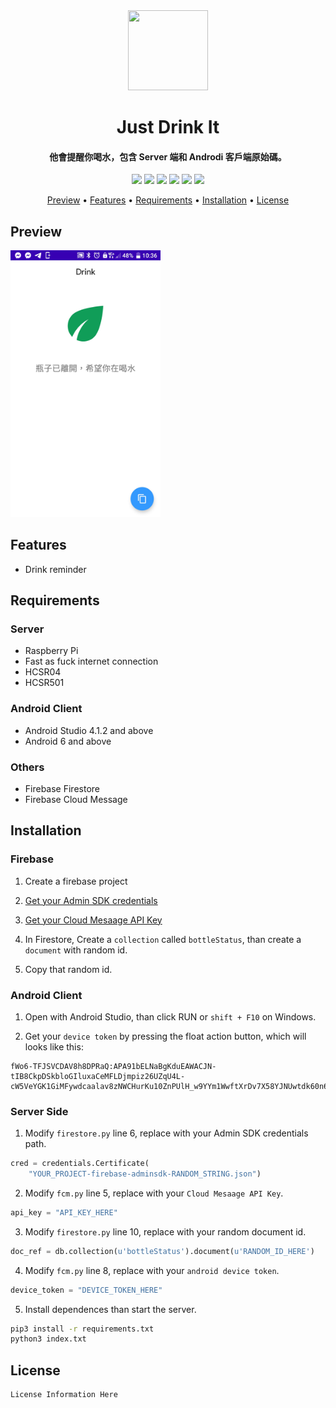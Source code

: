 <div align="center">
  
<img src="https://fakeimg.pl/128x128/282828/eae0d0/?text=Icon" width="128" height="128">

<h1>Just Drink It</h1>
<h4>
他會提醒你喝水，包含 Server 端和 Androdi 客戶端原始碼。
</h4>

![](https://img.shields.io/badge/Raspberry%20Pi-Any-C51A4A?style=flat-square)
![](https://img.shields.io/badge/Python-3.7+-4B8BBE?style=flat-square)
![](https://img.shields.io/badge/Android%20Studio-4.1.2+-32DE84?style=flat-square)
![](https://img.shields.io/badge/Android-6.0+-32DE84?style=flat-square)
![](https://img.shields.io/badge/Firebase-Firestore-FFA611?style=flat-square)
![](https://img.shields.io/badge/Firebase-Cloud%20Message-FFA611?style=flat-square)

<p align="center">
  <a href="#Preview">Preview</a> •
  <a href="#features">Features</a> •
  <a href="#requirements">Requirements</a> •
  <a href="#installation">Installation</a> •
  <a href="#license">License</a>
</p>
</div>

## Preview
<img src="https://raw.githubusercontent.com/MrNegativeTW/JustDrinkIt/main/android_client_screenshot.jpg" width="240">

## Features

- Drink reminder

## Requirements

### Server

- Raspberry Pi
- Fast as fuck internet connection
- HCSR04
- HCSR501

### Android Client

- Android Studio 4.1.2 and above
- Android 6 and above

### Others

- Firebase Firestore
- Firebase Cloud Message

## Installation 

### Firebase

1. Create a firebase project

2. [Get your Admin SDK credentials](https://console.firebase.google.com/u/1/project/_/settings/serviceaccounts/adminsdk)

2. [Get your Cloud Mesaage API Key](https://console.firebase.google.com/project/_/settings/cloudmessaging)

2. In Firestore, Create a `collection` called `bottleStatus`, than create a `document` with random id.

3. Copy that random id.


### Android Client

1. Open with Android Studio, than click RUN or `shift + F10` on Windows.

2. Get your `device token` by pressing the float action button, which will looks like this:

```
fWo6-TFJSVCDAV8h8DPRaQ:APA91bELNaBgKduEAWACJN-tIB8CkpDSkbloGIluxaCeMFLDjmpiz26UZqU4L-cW5VeYGK1GiMFywdcaalav8zNWCHurKu10ZnPUlH_w9YYm1WwftXrDv7X58YJNUwtdk60n6ebQWX1r
```


### Server Side

1. Modify `firestore.py` line 6, replace with your Admin SDK credentials path.

```python
cred = credentials.Certificate(
    "YOUR_PROJECT-firebase-adminsdk-RANDOM_STRING.json")
```

2. Modify `fcm.py` line 5, replace with your `Cloud Mesaage API Key`.

```python
api_key = "API_KEY_HERE"
```

3. Modify `firestore.py` line 10, replace with your random document id.

```python
doc_ref = db.collection(u'bottleStatus').document(u'RANDOM_ID_HERE')
```

4. Modify `fcm.py` line 8, replace with your `android device token`.

```python
device_token = "DEVICE_TOKEN_HERE"
```

5. Install dependences than start the server.

```bash
pip3 install -r requirements.txt
python3 index.txt
```

## License
```
License Information Here
```